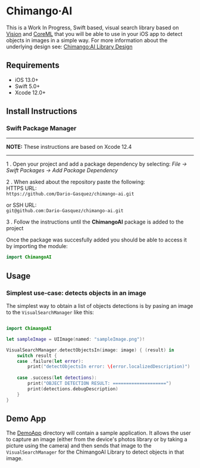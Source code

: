 # Chimango·AI
This is a Work In Progress, Swift based, visual search library based on [Vision](https://developer.apple.com/documentation/vision) and [CoreML](https://developer.apple.com/documentation/coreml) that you will be able to use in your iOS app to detect objects in images in a simple way. For more information about the underlying design see: [Chimango:AI Library Design](https://github.com/Dario-Gasquez/chimango-ai/wiki)

## Requirements
- iOS 13.0+
- Swift 5.0+
- Xcode 12.0+

## Install Instructions

### Swift Package Manager

---

**NOTE:**
These instructions are based on Xcode 12.4

---

1 . Open your project and add a package dependency by selecting: *File -> Swift Packages -> Add Package Dependency*

2 . When asked about the repository paste the following:  
HTTPS URL:  
`https://github.com/Dario-Gasquez/chimango-ai.git`

or SSH URL:  
`git@github.com:Dario-Gasquez/chimango-ai.git`

3 . Follow the instructions until the **ChimangoAI** package is added to the project  

Once the package was succesfully added you should be able to access it by importing the module:
```swift
import ChimangoAI
```

## Usage

### Simplest use-case: detects objects in an image
The simplest way to obtain a list of objects detections is by pasing an image to the `VisualSearchManager` like this:
```swift

import ChimangoAI

let sampleImage = UIImage(named: "sampleImage.png")!

VisualSearchManager.detectObjectsIn(image: image) { (result) in
    switch result {
    case .failure(let error):
        print("detectObjectsIn error: \(error.localizedDescription)")
        
    case .success(let detections):
        print("OBJECT DETECTION RESULT: ====================")
        print(detections.debugDescription)
    }
}
```


## Demo App
The [DemoApp]() directory will contain a sample application. It allows the user to capture an image (either from the device's photos library or by taking a picture using the camera) and then sends that image to the `VisualSearchManager` for the ChimangoAI Library to detect objects in that image. 

